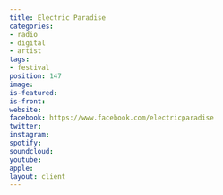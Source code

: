 ```yaml
---
title: Electric Paradise
categories:
- radio
- digital
- artist
tags:
- festival
position: 147
image: 
is-featured: 
is-front: 
website: 
facebook: https://www.facebook.com/electricparadise
twitter: 
instagram: 
spotify: 
soundcloud: 
youtube: 
apple: 
layout: client
---
```


